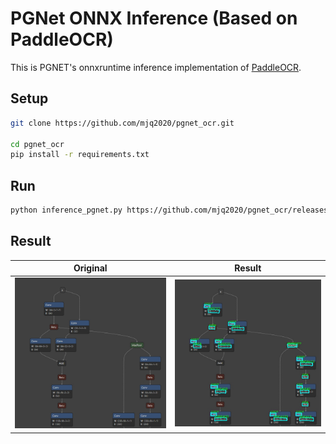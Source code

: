 # PGNet ONNX Inference (Based on PaddleOCR)

This is PGNET's onnxruntime inference implementation of [PaddleOCR](https://github.com/PaddlePaddle/PaddleOCR).

## Setup

```bash
git clone https://github.com/mjq2020/pgnet_ocr.git

cd pgnet_ocr
pip install -r requirements.txt
```

## Run

```bash
python inference_pgnet.py https://github.com/mjq2020/pgnet_ocr/releases/download/v0.1/pgnet.onnx images/test.png
```

## Result

| Original  | Result |
| ------------- | ------------- |
| ![image0](https://github.com/mjq2020/pgnet_ocr/blob/master/images/test.png?raw=true)  | ![image1](https://github.com/mjq2020/pgnet_ocr/blob/master/images/test_pgnet.jpg?raw=true) |
